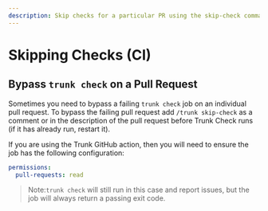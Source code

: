```yaml
---
description: Skip checks for a particular PR using the skip-check command.
---
```


# Skipping Checks (CI)

## Bypass `trunk check` on a Pull Request

Sometimes you need to bypass a failing `trunk check` job on an individual pull request. To bypass the failing pull request add `/trunk skip-check` as a comment or in the description of the pull request before Trunk Check runs (if it has already run, restart it).

If you are using the Trunk GitHub action, then you will need to ensure the job has the following configuration:

```yaml
permissions:
  pull-requests: read
```

> Note:`trunk check` will still run in this case and report issues, but the job will always return a passing exit code.
